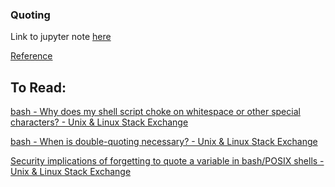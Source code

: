 ### Quoting

Link to jupyter note [here](./ipynb--index/index.ipynb) 

[Reference](./references.md)



## To Read:

[bash - Why does my shell script choke on whitespace or other special characters? - Unix & Linux Stack Exchange](https://unix.stackexchange.com/questions/131766/why-does-my-shell-script-choke-on-whitespace-or-other-special-characters/131767#131767) 

[bash - When is double-quoting necessary? - Unix & Linux Stack Exchange](https://unix.stackexchange.com/questions/68694/when-is-double-quoting-necessary) 

[Security implications of forgetting to quote a variable in bash/POSIX shells - Unix & Linux Stack Exchange](https://unix.stackexchange.com/questions/171346/security-implications-of-forgetting-to-quote-a-variable-in-bash-posix-shells/171347#171347) 
